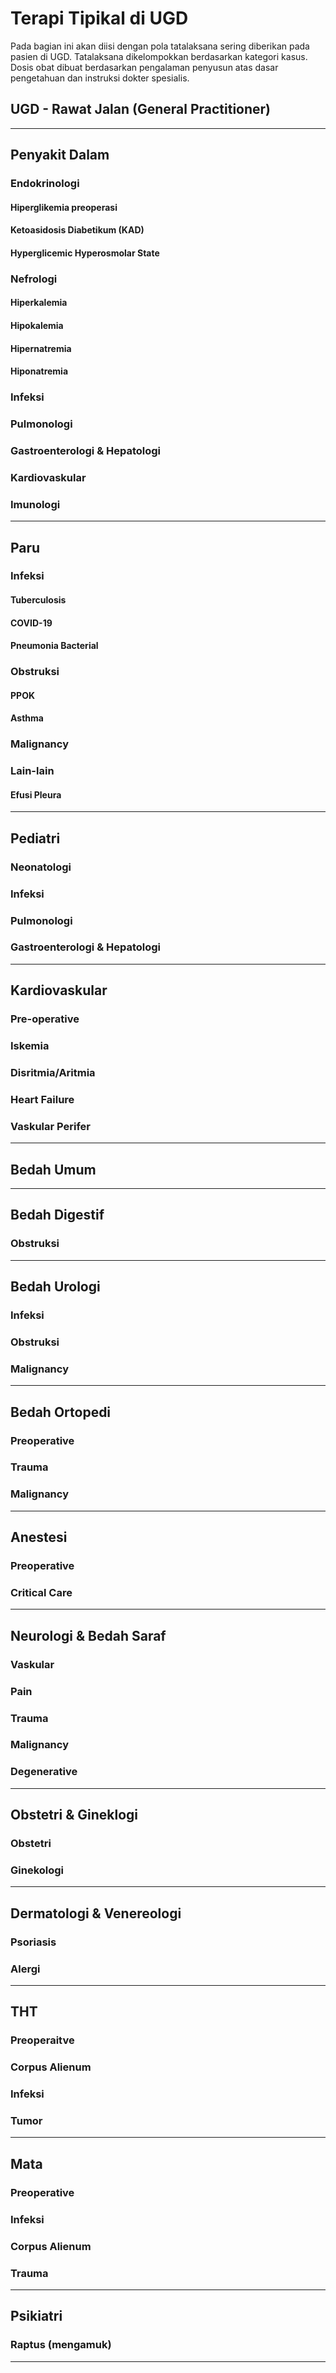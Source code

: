 # Terapi Tipikal di UGD

Pada bagian ini akan diisi dengan pola tatalaksana sering diberikan pada pasien di UGD. Tatalaksana dikelompokkan berdasarkan kategori kasus. Dosis obat dibuat berdasarkan pengalaman penyusun atas dasar pengetahuan dan instruksi dokter spesialis.

## UGD - Rawat Jalan (General Practitioner)

___

## Penyakit Dalam

### Endokrinologi
#### Hiperglikemia preoperasi

#### Ketoasidosis Diabetikum (KAD)

#### Hyperglicemic Hyperosmolar State

### Nefrologi
#### Hiperkalemia

#### Hipokalemia

#### Hipernatremia

#### Hiponatremia

### Infeksi

### Pulmonologi

### Gastroenterologi & Hepatologi

### Kardiovaskular

### Imunologi

___

## Paru
### Infeksi
#### Tuberculosis
#### COVID-19
#### Pneumonia Bacterial

### Obstruksi
#### PPOK

#### Asthma

### Malignancy

### Lain-lain 
#### Efusi Pleura

___

## Pediatri
### Neonatologi

### Infeksi

### Pulmonologi

### Gastroenterologi & Hepatologi
___

## Kardiovaskular
### Pre-operative
### Iskemia
### Disritmia/Aritmia
### Heart Failure
### Vaskular Perifer
___

## Bedah Umum

___

## Bedah Digestif
### Obstruksi

___
## Bedah Urologi
### Infeksi

### Obstruksi

### Malignancy
___

## Bedah Ortopedi
### Preoperative

### Trauma

### Malignancy
___

## Anestesi
### Preoperative

### Critical Care

___

## Neurologi & Bedah Saraf

### Vaskular

### Pain

### Trauma

### Malignancy

### Degenerative

___


## Obstetri & Gineklogi
### Obstetri

### Ginekologi
___

## Dermatologi & Venereologi
### Psoriasis

### Alergi

___

## THT
### Preoperaitve

### Corpus Alienum

### Infeksi

### Tumor

___

## Mata
### Preoperative

### Infeksi

### Corpus Alienum

### Trauma
___

## Psikiatri
### Raptus (mengamuk)
___
